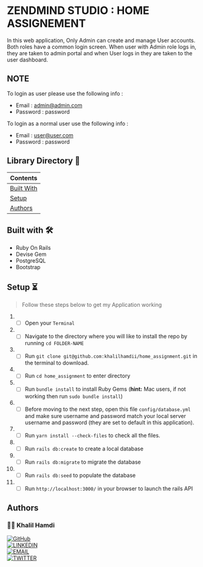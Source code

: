 # ZENDMIND STUDIO : HOME ASSIGNEMENT

In this web application, Only Admin can create and manage User accounts. Both roles have a common login screen. When
user with Admin role logs in, they are taken to admin portal and when User logs in they are taken
to the user dashboard.

## NOTE

To login as user please use the following info :

- Email : admin@admin.com
- Password : password

To login as a normal user use the following info :

- Email : user@user.com
- Password : password

## Library Directory 📙

| Contents                    |
| --------------------------- |
| [Built With](#built-with-🛠) |
| [Setup](#setup-⏳)          |
| [Authors](#authors)         |

## Built with 🛠

- Ruby On Rails
- Devise Gem
- PostgreSQL
- Bootstrap

## Setup ⏳

> Follow these steps below to get my Application working

1. - [ ] Open your `Terminal`
2. - [ ] Navigate to the directory where you will like to install the repo by running `cd FOLDER-NAME`
3. - [ ] Run `git clone git@github.com:khalilhamdii/home_assignment.git` in the terminal to download.
4. - [ ] Run `cd home_assignment` to enter directory
5. - [ ] Run `bundle install` to install Ruby Gems (<b>hint:</b> Mac users, if not working then run `sudo bundle install`)
6. - [ ] Before moving to the next step, open this file `config/database.yml` and make sure username and password match your local server username and password (they are set to default in this application).
7. - [ ] Run `yarn install --check-files` to check all the files.
8. - [ ] Run `rails db:create` to create a local database
9. - [ ] Run `rails db:migrate` to migrate the database
10. - [ ] Run `rails db:seed` to populate the database
11. - [ ] Run `http://localhost:3000/` in your browser to launch the rails API

## Authors

### 👨‍💻 Khalil Hamdi

[![GitHub](https://img.shields.io/badge/-GitHub-000?style=for-the-badge&logo=GitHub&logoColor=white)](https://github.com/khalilhamdii) <br>
[![LINKEDIN](https://img.shields.io/badge/-LINKEDIN-0077B5?style=for-the-badge&logo=Linkedin&logoColor=white)](https://www.linkedin.com/in/khalilhamdi/) <br>
[![EMAIL](https://img.shields.io/badge/-EMAIL-D14836?style=for-the-badge&logo=Mail.Ru&logoColor=white)](mailto:khaalil.hamdi@gmail.com) <br>
[![TWITTER](https://img.shields.io/badge/-TWITTER-1DA1F2?style=for-the-badge&logo=Twitter&logoColor=white)](https://twitter.com/Khalilhamdiii)
